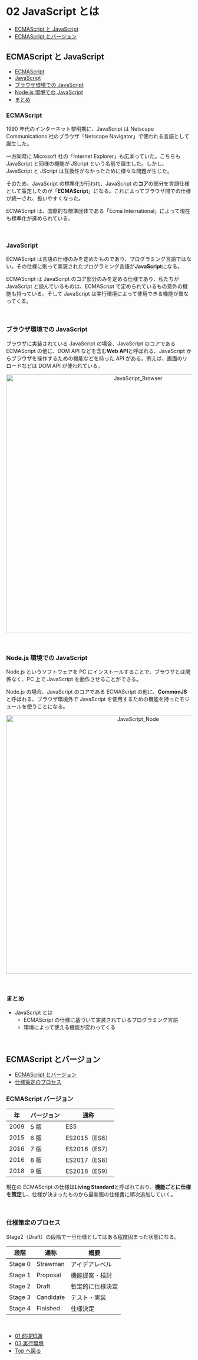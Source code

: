 # 02 JavaScript とは

- [ECMAScript と JavaScript](#ecmascript-と-javascript)
- [ECMAScript とバージョン](#ecmascript-とバージョン)

## ECMAScript と JavaScript

- [ECMAScript](#ecmascript)
- [JavaScript](#javascript)
- [ブラウザ環境での JavaScript](#ブラウザ環境での-javascript)
- [Node.js 環境での JavaScript](#node.js-環境での-javascript)
- [まとめ](#まとめ)

### ECMAScript

1990 年代のインターネット黎明期に、JavaScript は Netscape Communications 社のブラウザ「Netscape Navigator」で使われる言語として誕生した。

一方同時に Microsoft 社の「Internet Explorer」も広まっていた。こちらも JavaScript と同様の機能が JScript という名前で誕生した。しかし、JavaScript と JScript は互換性がなかったために様々な問題が生じた。

そのため、JavaScript の標準化が行われ、JavaScript の**コア**の部分を言語仕様として策定したのが「**ECMAScript**」になる。これによってブラウザ間での仕様が統一され、扱いやすくなった。

ECMAScript は、国際的な標準団体である「Ecma International」によって現在も標準化が進められている。

<br>

### JavaScript

ECMAScript は言語の仕様のみを定めたものであり、プログラミング言語ではない。その仕様に則って実装されたプログラミング言語が**JavaScript**になる。

ECMAScript は JavaScript のコア部分のみを定める仕様であり、私たちが JavaScript と読んでいるものは、ECMAScript で定められているもの意外の機能も持っている。そして JavaScript は実行環境によって使用できる機能が異なってくる。

<br>

### ブラウザ環境での JavaScript

ブラウザに実装されている JavaScript の場合、JavaScript のコアである ECMAScript の他に、DOM API などを含む**Web API**と呼ばれる、JavaScript からブラウザを操作するための機能などを持った API がある。例えば、画面のリロードなどは DOM API が使われている。

<p align="center">
  <img width="700px" alt="JavaScript_Browser" src="https://user-images.githubusercontent.com/39920490/227822922-c1ffb359-7e8c-48a3-a82d-43557979e9f0.png">
</p>

<br>

### Node.js 環境での JavaScript

Node.js というソフトウェアを PC にインストールすることで、ブラウザとは関係なく、PC 上で JavaScript を動作させることができる。

Node.js の場合、JavaScript のコアである ECMAScript の他に、**CommonJS**と呼ばれる、ブラウザ環境外で JavaScript を使用するための機能を持ったモジュールを使うことになる。

<p align="center">
  <img width="700px" alt="JavaScript_Node" src="https://user-images.githubusercontent.com/39920490/227825286-591962cb-18f2-4a77-a35a-2fca31dc8782.png">
</p>

<br>

### まとめ

- JavaScript とは
  - ECMAScript の仕様に基づいて実装されているプログラミング言語
  - 環境によって使える機能が変わってくる

<br>

## ECMAScript とバージョン

- [ECMAScript とバージョン](#ecmascript-バージョン)
- [仕様策定のプロセス](#仕様策定のプロセス)

### ECMAScript バージョン

| 年   | バージョン | 通称          |
| ---- | ---------- | ------------- |
| 2009 | 5 版       | ES5           |
| 2015 | 6 版       | ES2015（ES6） |
| 2016 | 7 版       | ES2016（ES7） |
| 2016 | 8 版       | ES2017（ES8） |
| 2018 | 9 版       | ES2018（ES9） |

現在の ECMAScript の仕様は**Living Standard**と呼ばれており、**機能ごとに仕様を策定**し、仕様が決まったものから最新版の仕様書に順次追加していく。

<br>

### 仕様策定のプロセス

Stage2（Draft）の段階で一旦仕様としてはある程度固まった状態になる。

| 段階    | 通称      | 概要             |
| ------- | --------- | ---------------- |
| Stage 0 | Strawman  | アイデアレベル   |
| Stage 1 | Proposal  | 機能提案・検討   |
| Stage 2 | Draft     | 暫定的に仕様決定 |
| Stage 3 | Candidate | テスト・実装     |
| Stage 4 | Finished  | 仕様決定         |

<br>

- [01 前提知識](./01.md)
- [03 実行環境](../02_Execute_Environment/03.md)
- [Top へ戻る](../README.md)
